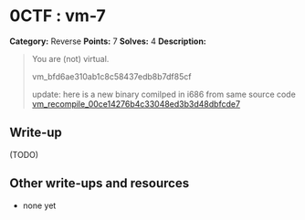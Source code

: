 # 0CTF : vm-7

**Category:** Reverse
**Points:** 7
**Solves:** 4
**Description:**

> You are (not) virtual.
>
>
> vm_bfd6ae310ab1c8c58437edb8b7df85cf
>
>
> update: here is a new binary comilped in i686 from same source code [vm_recompile_00ce14276b4c33048ed3b3d48dbfcde7](./vm_recompile_00ce14276b4c33048ed3b3d48dbfcde7)


## Write-up

(TODO)

## Other write-ups and resources

* none yet
